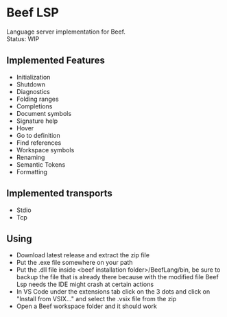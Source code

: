 # Beef LSP
Language server implementation for Beef.  
Status: WIP

## Implemented Features
 - Initialization
 - Shutdown
 - Diagnostics
 - Folding ranges
 - Completions
 - Document symbols
 - Signature help
 - Hover
 - Go to definition
 - Find references
 - Workspace symbols
 - Renaming
 - Semantic Tokens
 - Formatting

## Implemented transports
 - Stdio
 - Tcp

## Using
 - Download latest release and extract the zip file
 - Put the .exe file somewhere on your path
 - Put the .dll file inside \<beef installation folder>/BeefLang/bin, be sure to backup the file that is already there because with the modified file Beef Lsp needs the IDE might crash at certain actions
 - In VS Code under the extensions tab click on the 3 dots and click on "Install from VSIX..." and select the .vsix file from the zip
 - Open a Beef workspace folder and it should work